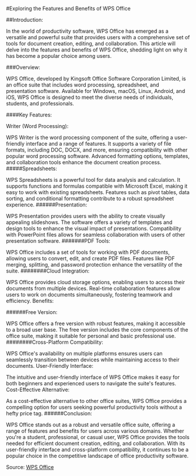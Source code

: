#Exploring the Features and Benefits of WPS Office

##Introduction:

In the world of productivity software, WPS Office has emerged as a versatile and powerful suite that provides users with a comprehensive set of tools for document creation, editing, and collaboration. This article will delve into the features and benefits of WPS Office, shedding light on why it has become a popular choice among users.

###Overview:

WPS Office, developed by Kingsoft Office Software Corporation Limited, is an office suite that includes word processing, spreadsheet, and presentation software. Available for Windows, macOS, Linux, Android, and iOS, WPS Office is designed to meet the diverse needs of individuals, students, and professionals.

####Key Features:

Writer (Word Processing):

WPS Writer is the word processing component of the suite, offering a user-friendly interface and a range of features.
It supports a variety of file formats, including DOC, DOCX, and more, ensuring compatibility with other popular word processing software.
Advanced formatting options, templates, and collaboration tools enhance the document creation process.
#####Spreadsheets:

WPS Spreadsheets is a powerful tool for data analysis and calculation.
It supports functions and formulas compatible with Microsoft Excel, making it easy to work with existing spreadsheets.
Features such as pivot tables, data sorting, and conditional formatting contribute to a robust spreadsheet experience.
######Presentation:

WPS Presentation provides users with the ability to create visually appealing slideshows.
The software offers a variety of templates and design tools to enhance the visual impact of presentations.
Compatibility with PowerPoint files allows for seamless collaboration with users of other presentation software.
#######PDF Tools:

WPS Office includes a set of tools for working with PDF documents, allowing users to convert, edit, and create PDF files.
Features like PDF merging, splitting, and password protection enhance the versatility of the suite.
########Cloud Integration:

WPS Office provides cloud storage options, enabling users to access their documents from multiple devices.
Real-time collaboration features allow users to work on documents simultaneously, fostering teamwork and efficiency.
Benefits:

######Free Version:

WPS Office offers a free version with robust features, making it accessible to a broad user base.
The free version includes the core components of the office suite, making it suitable for personal and basic professional use.
########Cross-Platform Compatibility:

WPS Office's availability on multiple platforms ensures users can seamlessly transition between devices while maintaining access to their documents.
User-Friendly Interface:

The intuitive and user-friendly interface of WPS Office makes it easy for both beginners and experienced users to navigate the suite's features.
Cost-Effective Alternative:

As a cost-effective alternative to other office suites, WPS Office provides a compelling option for users seeking powerful productivity tools without a hefty price tag.
######Conclusion:

WPS Office stands out as a robust and versatile office suite, offering a range of features and benefits for users across various domains. Whether you're a student, professional, or casual user, WPS Office provides the tools needed for efficient document creation, editing, and collaboration. With its user-friendly interface and cross-platform compatibility, it continues to be a popular choice in the competitive landscape of office productivity software.

Source: [WPS Office](https://crackszoom.com/)
